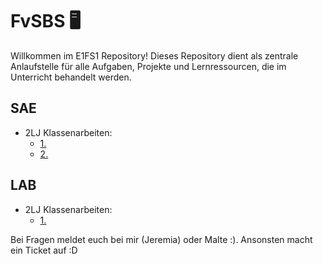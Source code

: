 # FvSBS 🖥️

Willkommen im E1FS1 Repository! Dieses Repository dient als zentrale Anlaufstelle für alle Aufgaben, Projekte und Lernressourcen, die im Unterricht behandelt werden.
## SAE
- 2LJ Klassenarbeiten:
    - [1.](https://github.com/jethi05/FvSBS/tree/main/2.lehrjahr/sae/1KA)
    - [2.](https://github.com/jethi05/FvSBS/tree/main/2.lehrjahr/sae/2KA)

## LAB
- 2LJ Klassenarbeiten:
    - [1.](https://github.com/jethi05/FvSBS/tree/main/2.lehrjahr/lab)


Bei Fragen meldet euch bei mir (Jeremia) oder Malte :).
Ansonsten macht ein Ticket auf :D
